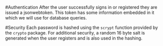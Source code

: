 #Authentication
After the user successfully signs in or registered they are issued a jsonwebtoken. This token has some information
embedded in it which we will use for database queries. 

#Security
Each password is hashed using the `scrypt` function provided by the `crypto` package. For additional security,
a random 16 byte salt is generated when the user registers and is also used in the hashing. 
